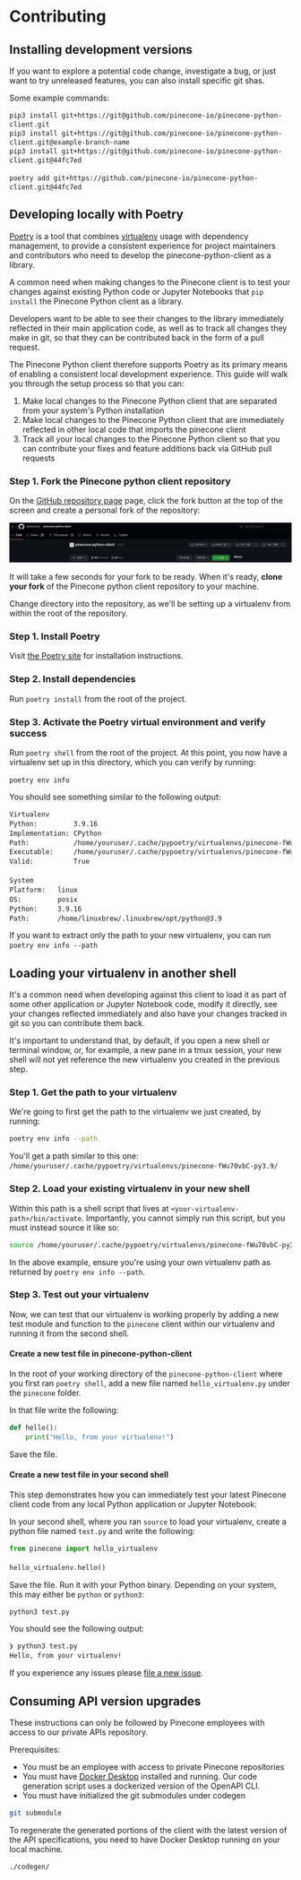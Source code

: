 # Contributing 

## Installing development versions

If you want to explore a potential code change, investigate
a bug, or just want to try unreleased features, you can also install
specific git shas.

Some example commands:

```shell
pip3 install git+https://git@github.com/pinecone-io/pinecone-python-client.git
pip3 install git+https://git@github.com/pinecone-io/pinecone-python-client.git@example-branch-name
pip3 install git+https://git@github.com/pinecone-io/pinecone-python-client.git@44fc7ed

poetry add git+https://github.com/pinecone-io/pinecone-python-client.git@44fc7ed
```


## Developing locally with Poetry 

[Poetry](https://python-poetry.org/) is a tool that combines [virtualenv](https://virtualenv.pypa.io/en/latest/) usage with dependency management, to provide a consistent experience for project maintainers and contributors who need to develop the pinecone-python-client
as a library. 

A common need when making changes to the Pinecone client is to test your changes against existing Python code or Jupyter Notebooks that `pip install` the Pinecone Python client as a library. 

Developers want to be able to see their changes to the library immediately reflected in their main application code, as well as to track all changes they make in git, so that they can be contributed back in the form of a pull request. 

The Pinecone Python client therefore supports Poetry as its primary means of enabling a consistent local development experience. This guide will walk you through the setup process so that you can: 
1. Make local changes to the Pinecone Python client that are separated from your system's Python installation
2. Make local changes to the Pinecone Python client that are immediately reflected in other local code that imports the pinecone client
3. Track all your local changes to the Pinecone Python client so that you can contribute your fixes and feature additions back via GitHub pull requests

### Step 1. Fork the Pinecone python client repository

On the [GitHub repository page](https://github.com/pinecone-io/pinecone-python-client) page, click the fork button at the top of the screen and create a personal fork of the repository: 

![Create a GitHub fork of the Pinecone Python client](./docs/pinecone-python-client-fork.png)

It will take a few seconds for your fork to be ready. When it's ready, **clone your fork** of the Pinecone python client repository to your machine. 

Change directory into the repository, as we'll be setting up a virtualenv from within the root of the repository. 

### Step 1. Install Poetry 

Visit [the Poetry site](https://python-poetry.org/) for installation instructions. 

### Step 2. Install dependencies 

Run `poetry install` from the root of the project. 

### Step 3. Activate the Poetry virtual environment and verify success

Run `poetry shell` from the root of the project. At this point, you now have a virtualenv set up in this directory, which you can verify by running: 

`poetry env info`

You should see something similar to the following output: 

```bash
Virtualenv
Python:         3.9.16
Implementation: CPython
Path:           /home/youruser/.cache/pypoetry/virtualenvs/pinecone-fWu70vbC-py3.9
Executable:     /home/youruser/.cache/pypoetry/virtualenvs/pinecone-fWu70vbC-py3.9/bin/python
Valid:          True

System
Platform:   linux
OS:         posix
Python:     3.9.16
Path:       /home/linuxbrew/.linuxbrew/opt/python@3.9
```
If you want to extract only the path to your new virtualenv, you can run `poetry env info --path`

## Loading your virtualenv in another shell 

It's a common need when developing against this client to load it as part of some other application or Jupyter Notebook code, modify 
it directly, see your changes reflected immediately and also have your changes tracked in git so you can contribute them back. 

It's important to understand that, by default, if you open a new shell or terminal window, or, for example, a new pane in a tmux session, 
your new shell will not yet reference the new virtualenv you created in the previous step. 

### Step 1. Get the path to your virtualenv

We're going to first get the path to the virtualenv we just created, by running: 

```bash
poetry env info --path
```

You'll get a path similar to this one:  `/home/youruser/.cache/pypoetry/virtualenvs/pinecone-fWu70vbC-py3.9/`

### Step 2. Load your existing virtualenv in your new shell

Within this path is a shell script that lives at `<your-virtualenv-path>/bin/activate`. Importantly, you cannot simply run this script, but you 
must instead source it like so: 

```bash
source /home/youruser/.cache/pypoetry/virtualenvs/pinecone-fWu70vbC-py3.9/bin/activate
```
In the above example, ensure you're using your own virtualenv path as returned by `poetry env info --path`.

### Step 3. Test out your virtualenv 

Now, we can test that our virtualenv is working properly by adding a new test module and function to the `pinecone` client within our virtualenv 
and running it from the second shell. 

#### Create a new test file in pinecone-python-client
In the root of your working directory of the `pinecone-python-client` where you first ran `poetry shell`, add a new file named `hello_virtualenv.py` under the `pinecone` folder. 

In that file write the following: 

```python
def hello():
    print("Hello, from your virtualenv!")
```
Save the file. 

#### Create a new test file in your second shell 
This step demonstrates how you can immediately test your latest Pinecone client code from any local Python application or Jupyter Notebook: 

In your second shell, where you ran `source` to load your virtualenv, create a python file named `test.py` and write the following: 

```python
from pinecone import hello_virtualenv

hello_virtualenv.hello()
```

Save the file. Run it with your Python binary. Depending on your system, this may either be `python` or `python3`: 

```bash
python3 test.py
```

You should see the following output: 

```bash
❯ python3 test.py
Hello, from your virtualenv!
```

If you experience any issues please [file a new issue](https://github.com/pinecone-io/pinecone-python-client/issues/new).


## Consuming API version upgrades

These instructions can only be followed by Pinecone employees with access to our private APIs repository.

Prerequisites:
- You must be an employee with access to private Pinecone repositories
- You must have [Docker Desktop](https://www.docker.com/products/docker-desktop/) installed and running. Our code generation script uses a dockerized version of the OpenAPI CLI.
- You must have initialized the git submodules under codegen

```sh
git submodule 
```


To regenerate the generated portions of the client with the latest version of the API specifications, you need to have Docker Desktop running on your local machine.



```sh
./codegen/
```